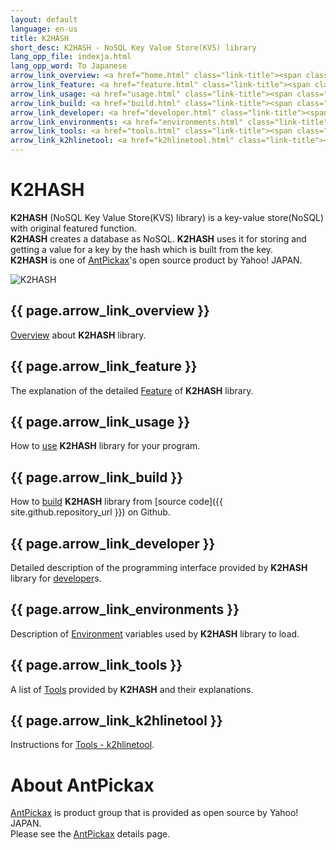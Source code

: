 ```yaml
---
layout: default
language: en-us
title: K2HASH
short_desc: K2HASH - NoSQL Key Value Store(KVS) library
lang_opp_file: indexja.html
lang_opp_word: To Japanese
arrow_link_overview: <a href="home.html" class="link-title"><span class="arrow-base link-arrow-right"></span>Overview</a>
arrow_link_feature: <a href="feature.html" class="link-title"><span class="arrow-base link-arrow-right"></span>Feature</a>
arrow_link_usage: <a href="usage.html" class="link-title"><span class="arrow-base link-arrow-right"></span>Usage</a>
arrow_link_build: <a href="build.html" class="link-title"><span class="arrow-base link-arrow-right"></span>Build</a>
arrow_link_developer: <a href="developer.html" class="link-title"><span class="arrow-base link-arrow-right"></span>Developer</a>
arrow_link_environments: <a href="environments.html" class="link-title"><span class="arrow-base link-arrow-right"></span>Environments</a>
arrow_link_tools: <a href="tools.html" class="link-title"><span class="arrow-base link-arrow-right"></span>Tools</a>
arrow_link_k2hlinetool: <a href="k2hlinetool.html" class="link-title"><span class="arrow-base link-arrow-right"></span>Tools - k2hlinetool</a>
---
```


# **K2HASH**
**K2HASH** (NoSQL Key Value Store(KVS) library) is a key-value store(NoSQL) with original featured function.  
**K2HASH** creates a database as NoSQL. **K2HASH** uses it for storing and getting a value for a key by the hash which is built from the key.  
**K2HASH** is one of [AntPickax](https://antpick.ax/)'s open source product by Yahoo! JAPAN.  

![K2HASH](images/top_k2hash.png)

## {{ page.arrow_link_overview }}
[Overview](home.html) about **K2HASH** library.

## {{ page.arrow_link_feature }}
The explanation of the detailed [Feature](feature.html) of **K2HASH** library.

## {{ page.arrow_link_usage }}
How to [use](usage.html) **K2HASH** library for your program.

## {{ page.arrow_link_build }}
How to [build](build.html) **K2HASH** library from [source code]({{ site.github.repository_url }}) on Github.

## {{ page.arrow_link_developer }}
Detailed description of the programming interface provided by **K2HASH** library for [developer](developer.html)s.

## {{ page.arrow_link_environments }}
Description of [Environment](environments.html) variables used by **K2HASH** library to load.

## {{ page.arrow_link_tools }}
A list of [Tools](tools.html) provided by **K2HASH** and their explanations.

## {{ page.arrow_link_k2hlinetool }}
Instructions for [Tools - k2hlinetool](k2hlinetool.html).

# **About AntPickax**
[AntPickax](https://antpick.ax/) is product group that is provided as open source by Yahoo! JAPAN.  
Please see the [AntPickax](https://antpick.ax/) details page.
